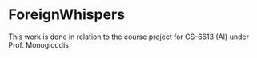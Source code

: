 # ForeignWhispers
This work is done in relation to the course project for CS-6613 (AI) under Prof. Monogioudis
